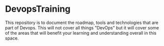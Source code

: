 # DevopsTraining
This repository is to document the roadmap, tools and technologies that are part of Devops. This will not cover all things "DevOps" but it will cover some of the areas that will benefit your learning and understanding overall in this space.